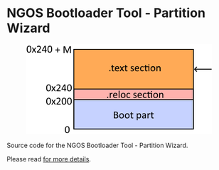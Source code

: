 NGOS Bootloader Tool - Partition Wizard
=======================================

<p align="center">
    <img src="https://github.com/Gris87/ngos/blob/master/src/os/bootloader_tools/partitionwizard/Image%20structure.png?raw=true" alt="Image structure"/>
</p>

Source code for the NGOS Bootloader Tool - Partition Wizard.

Please read [for more details](../../../../docs/0.%20Intro/6.%20Source%20code/1.%20NGOS/5.%20Bootloader/1.%20Tools/5.%20Partition%20Wizard/README.md).
